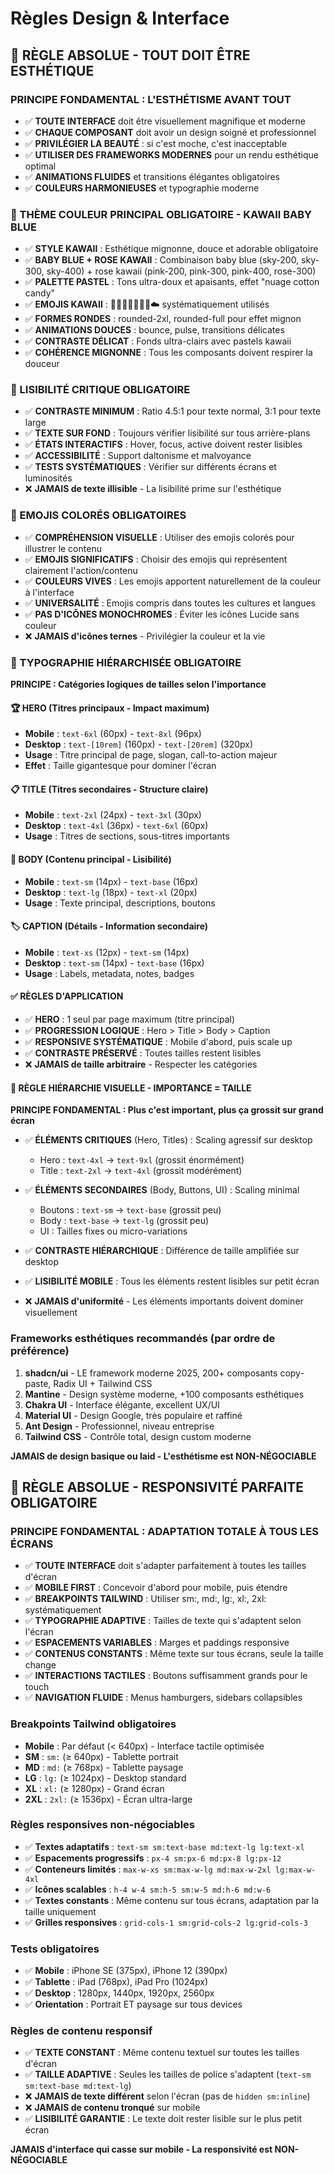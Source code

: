 # Règles Design & Interface

## 🎨 RÈGLE ABSOLUE - TOUT DOIT ÊTRE ESTHÉTIQUE

### PRINCIPE FONDAMENTAL : L'ESTHÉTISME AVANT TOUT
- ✅ **TOUTE INTERFACE** doit être visuellement magnifique et moderne
- ✅ **CHAQUE COMPOSANT** doit avoir un design soigné et professionnel
- ✅ **PRIVILÉGIER LA BEAUTÉ** : si c'est moche, c'est inacceptable
- ✅ **UTILISER DES FRAMEWORKS MODERNES** pour un rendu esthétique optimal
- ✅ **ANIMATIONS FLUIDES** et transitions élégantes obligatoires
- ✅ **COULEURS HARMONIEUSES** et typographie moderne

### 🎨 THÈME COULEUR PRINCIPAL OBLIGATOIRE - KAWAII BABY BLUE
- ✅ **STYLE KAWAII** : Esthétique mignonne, douce et adorable obligatoire
- ✅ **BABY BLUE + ROSE KAWAII** : Combinaison baby blue (sky-200, sky-300, sky-400) + rose kawaii (pink-200, pink-300, pink-400, rose-300)
- ✅ **PALETTE PASTEL** : Tons ultra-doux et apaisants, effet "nuage cotton candy"
- ✅ **EMOJIS KAWAII** : 🌸🌺🥺🎀💖✨🌈☁️ systématiquement utilisés
- ✅ **FORMES RONDES** : rounded-2xl, rounded-full pour effet mignon
- ✅ **ANIMATIONS DOUCES** : bounce, pulse, transitions délicates
- ✅ **CONTRASTE DÉLICAT** : Fonds ultra-clairs avec pastels kawaii
- ✅ **COHÉRENCE MIGNONNE** : Tous les composants doivent respirer la douceur

### 📖 LISIBILITÉ CRITIQUE OBLIGATOIRE
- ✅ **CONTRASTE MINIMUM** : Ratio 4.5:1 pour texte normal, 3:1 pour texte large
- ✅ **TEXTE SUR FOND** : Toujours vérifier lisibilité sur tous arrière-plans
- ✅ **ÉTATS INTERACTIFS** : Hover, focus, active doivent rester lisibles
- ✅ **ACCESSIBILITÉ** : Support daltonisme et malvoyance
- ✅ **TESTS SYSTÉMATIQUES** : Vérifier sur différents écrans et luminosités
- ❌ **JAMAIS de texte illisible** - La lisibilité prime sur l'esthétique

### 🎨 EMOJIS COLORÉS OBLIGATOIRES
- ✅ **COMPRÉHENSION VISUELLE** : Utiliser des emojis colorés pour illustrer le contenu
- ✅ **EMOJIS SIGNIFICATIFS** : Choisir des emojis qui représentent clairement l'action/contenu
- ✅ **COULEURS VIVES** : Les emojis apportent naturellement de la couleur à l'interface
- ✅ **UNIVERSALITÉ** : Emojis compris dans toutes les cultures et langues
- ✅ **PAS D'ICÔNES MONOCHROMES** : Éviter les icônes Lucide sans couleur
- ❌ **JAMAIS d'icônes ternes** - Privilégier la couleur et la vie

### 📐 TYPOGRAPHIE HIÉRARCHISÉE OBLIGATOIRE
**PRINCIPE : Catégories logiques de tailles selon l'importance**

#### 🏆 HERO (Titres principaux - Impact maximum)
- **Mobile** : `text-6xl` (60px) - `text-8xl` (96px)
- **Desktop** : `text-[10rem]` (160px) - `text-[20rem]` (320px)
- **Usage** : Titre principal de page, slogan, call-to-action majeur
- **Effet** : Taille gigantesque pour dominer l'écran

#### 📋 TITLE (Titres secondaires - Structure claire)
- **Mobile** : `text-2xl` (24px) - `text-3xl` (30px)
- **Desktop** : `text-4xl` (36px) - `text-6xl` (60px)
- **Usage** : Titres de sections, sous-titres importants

#### 📄 BODY (Contenu principal - Lisibilité)
- **Mobile** : `text-sm` (14px) - `text-base` (16px)
- **Desktop** : `text-lg` (18px) - `text-xl` (20px)
- **Usage** : Texte principal, descriptions, boutons

#### 🏷️ CAPTION (Détails - Information secondaire)
- **Mobile** : `text-xs` (12px) - `text-sm` (14px)
- **Desktop** : `text-sm` (14px) - `text-base` (16px)
- **Usage** : Labels, metadata, notes, badges

#### ✅ RÈGLES D'APPLICATION
- ✅ **HERO** : 1 seul par page maximum (titre principal)
- ✅ **PROGRESSION LOGIQUE** : Hero > Title > Body > Caption
- ✅ **RESPONSIVE SYSTÉMATIQUE** : Mobile d'abord, puis scale up
- ✅ **CONTRASTE PRÉSERVÉ** : Toutes tailles restent lisibles
- ❌ **JAMAIS de taille arbitraire** - Respecter les catégories

#### 🎯 RÈGLE HIÉRARCHIE VISUELLE - IMPORTANCE = TAILLE
**PRINCIPE FONDAMENTAL : Plus c'est important, plus ça grossit sur grand écran**

- ✅ **ÉLÉMENTS CRITIQUES** (Hero, Titles) : Scaling agressif sur desktop
  - Hero : `text-4xl` → `text-9xl` (grossit énormément)
  - Title : `text-2xl` → `text-4xl` (grossit modérément)
  
- ✅ **ÉLÉMENTS SECONDAIRES** (Body, Buttons, UI) : Scaling minimal
  - Boutons : `text-sm` → `text-base` (grossit peu)
  - Body : `text-base` → `text-lg` (grossit peu)
  - UI : Tailles fixes ou micro-variations
  
- ✅ **CONTRASTE HIÉRARCHIQUE** : Différence de taille amplifiée sur desktop
- ✅ **LISIBILITÉ MOBILE** : Tous les éléments restent lisibles sur petit écran
- ❌ **JAMAIS d'uniformité** - Les éléments importants doivent dominer visuellement

### Frameworks esthétiques recommandés (par ordre de préférence)
1. **shadcn/ui** - LE framework moderne 2025, 200+ composants copy-paste, Radix UI + Tailwind CSS
2. **Mantine** - Design système moderne, +100 composants esthétiques
3. **Chakra UI** - Interface élégante, excellent UX/UI
4. **Material UI** - Design Google, très populaire et raffiné
5. **Ant Design** - Professionnel, niveau entreprise
6. **Tailwind CSS** - Contrôle total, design custom moderne

**JAMAIS de design basique ou laid - L'esthétisme est NON-NÉGOCIABLE**

## 📱 RÈGLE ABSOLUE - RESPONSIVITÉ PARFAITE OBLIGATOIRE

### PRINCIPE FONDAMENTAL : ADAPTATION TOTALE À TOUS LES ÉCRANS
- ✅ **TOUTE INTERFACE** doit s'adapter parfaitement à toutes les tailles d'écran
- ✅ **MOBILE FIRST** : Concevoir d'abord pour mobile, puis étendre
- ✅ **BREAKPOINTS TAILWIND** : Utiliser sm:, md:, lg:, xl:, 2xl: systématiquement
- ✅ **TYPOGRAPHIE ADAPTIVE** : Tailles de texte qui s'adaptent selon l'écran
- ✅ **ESPACEMENTS VARIABLES** : Marges et paddings responsive
- ✅ **CONTENUS CONSTANTS** : Même texte sur tous écrans, seule la taille change
- ✅ **INTERACTIONS TACTILES** : Boutons suffisamment grands pour le touch
- ✅ **NAVIGATION FLUIDE** : Menus hamburgers, sidebars collapsibles

### Breakpoints Tailwind obligatoires
- **Mobile** : Par défaut (< 640px) - Interface tactile optimisée
- **SM** : `sm:` (≥ 640px) - Tablette portrait
- **MD** : `md:` (≥ 768px) - Tablette paysage
- **LG** : `lg:` (≥ 1024px) - Desktop standard
- **XL** : `xl:` (≥ 1280px) - Grand écran
- **2XL** : `2xl:` (≥ 1536px) - Écran ultra-large

### Règles responsives non-négociables
- ✅ **Textes adaptatifs** : `text-sm sm:text-base md:text-lg lg:text-xl`
- ✅ **Espacements progressifs** : `px-4 sm:px-6 md:px-8 lg:px-12`
- ✅ **Conteneurs limités** : `max-w-xs sm:max-w-lg md:max-w-2xl lg:max-w-4xl`
- ✅ **Icônes scalables** : `h-4 w-4 sm:h-5 sm:w-5 md:h-6 md:w-6`
- ✅ **Textes constants** : Même contenu sur tous écrans, adaptation par la taille uniquement
- ✅ **Grilles responsives** : `grid-cols-1 sm:grid-cols-2 lg:grid-cols-3`

### Tests obligatoires
- ✅ **Mobile** : iPhone SE (375px), iPhone 12 (390px)
- ✅ **Tablette** : iPad (768px), iPad Pro (1024px)  
- ✅ **Desktop** : 1280px, 1440px, 1920px, 2560px
- ✅ **Orientation** : Portrait ET paysage sur tous devices

### Règles de contenu responsif
- ✅ **TEXTE CONSTANT** : Même contenu textuel sur toutes les tailles d'écran
- ✅ **TAILLE ADAPTIVE** : Seules les tailles de police s'adaptent (`text-sm sm:text-base md:text-lg`)
- ❌ **JAMAIS de texte différent** selon l'écran (pas de `hidden sm:inline`)
- ❌ **JAMAIS de contenu tronqué** sur mobile
- ✅ **LISIBILITÉ GARANTIE** : Le texte doit rester lisible sur le plus petit écran

**JAMAIS d'interface qui casse sur mobile - La responsivité est NON-NÉGOCIABLE**